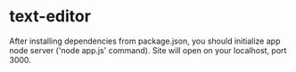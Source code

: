 # text-editor

After installing dependencies from package.json, you should initialize app node server ('node app.js' command). Site will open on your localhost, port 3000.
